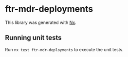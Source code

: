 # ftr-mdr-deployments

This library was generated with [Nx](https://nx.dev).

## Running unit tests

Run `nx test ftr-mdr-deployments` to execute the unit tests.
